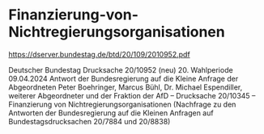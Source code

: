 # Finanzierung-von-Nichtregierungsorganisationen

https://dserver.bundestag.de/btd/20/109/2010952.pdf

Deutscher Bundestag Drucksache 20/10952 (neu)
20. Wahlperiode 09.04.2024
Antwort
der Bundesregierung
auf die Kleine Anfrage der Abgeordneten Peter Boehringer, Marcus Bühl,
Dr. Michael Espendiller, weiterer Abgeordneter und der Fraktion der AfD
– Drucksache 20/10345 –
Finanzierung von Nichtregierungsorganisationen
(Nachfrage zu den Antworten der Bundesregierung auf die Kleinen Anfragen auf
Bundestagsdrucksachen 20/7884 und 20/8838)
